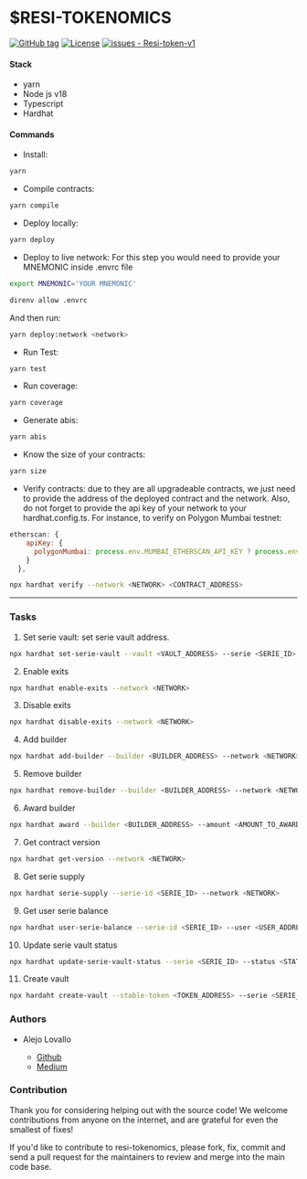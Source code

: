 # $RESI-TOKENOMICS

[![GitHub tag](https://img.shields.io/github/tag/Comunidad-Resiliente/Resi-token-v1?include_prereleases=&sort=semver&color=blue)](https://github.com/Comunidad-Resiliente/Resi-token-v1/releases/)
[![License](https://img.shields.io/badge/License-MIT-blue)](#license)
[![issues - Resi-token-v1](https://img.shields.io/github/issues/Comunidad-Resiliente/Resi-token-v1)](https://github.com/Comunidad-Resiliente/Resi-token-v1/issues)

#### Stack

- yarn
- Node js v18
- Typescript
- Hardhat

#### Commands

- Install:

```bash
yarn
```

- Compile contracts:

```bash
yarn compile
```

- Deploy locally:

```bash
yarn deploy
```

- Deploy to live network: For this step you would need to provide your MNEMONIC inside .envrc file

```bash
export MNEMONIC='YOUR MNEMONIC'

direnv allow .envrc
```

And then run:

```bash
yarn deploy:network <network>
```

- Run Test:

```bash
yarn test
```

- Run coverage:

```bash
yarn coverage
```

- Generate abis:

```bash
yarn abis
```

- Know the size of your contracts:

```bash
yarn size
```

- Verify contracts: due to they are all upgradeable contracts, we just need to provide the address of the deployed contract and the network. Also, do not forget to provide the api key of your network to your hardhat.config.ts. For instance, to verify on Polygon Mumbai testnet:

```js
etherscan: {
    apiKey: {
      polygonMumbai: process.env.MUMBAI_ETHERSCAN_API_KEY ? process.env.MUMBAI_ETHERSCAN_API_KEY : ''
    }
  },
```

```bash
npx hardhat verify --network <NETWORK> <CONTRACT_ADDRESS>
```

---

### Tasks

1. Set serie vault: set serie vault address.

```bash
npx hardhat set-serie-vault --vault <VAULT_ADDRESS> --serie <SERIE_ID> --network <NETWORK>
```

2. Enable exits

```bash
npx hardhat enable-exits --network <NETWORK>
```

3. Disable exits

```bash
npx hardhat disable-exits --network <NETWORK>
```

4. Add builder

```bash
npx hardhat add-builder --builder <BUILDER_ADDRESS> --network <NETWORK>
```

5. Remove builder

```bash
npx hardhat remove-builder --builder <BUILDER_ADDRESS> --network <NETWORK>
```

6. Award builder

```bash
npx hardhat award --builder <BUILDER_ADDRESS> --amount <AMOUNT_TO_AWARD> --serie-id <SERIE_ID> --network <NETWORK>
```

7. Get contract version

```bash
npx hardhat get-version --network <NETWORK>
```

8. Get serie supply

```bash
npx hardhat serie-supply --serie-id <SERIE_ID> --network <NETWORK>
```

9. Get user serie balance

```bash
npx hardhat user-serie-balance --serie-id <SERIE_ID> --user <USER_ADDRESS>
```

10. Update serie vault status

```bash
npx hardhat update-serie-vault-status --serie <SERIE_ID> --status <STATUS> --network <NETWORK>
```

11. Create vault

```bash
npx hardaht create-vault --stable-token <TOKEN_ADDRESS> --serie <SERIE_ID> --network <NETWORK>
```

### Authors

- Alejo Lovallo

  - [Github](https://github.com/AlejoLovallo)
  - [Medium](https://alejolovallo.medium.com/)

### Contribution

Thank you for considering helping out with the source code! We welcome contributions from anyone on the internet, and are grateful for even the smallest of fixes!

If you'd like to contribute to resi-tokenomics, please fork, fix, commit and send a pull request for the maintainers to review and merge into the main code base.

